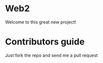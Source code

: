 Web2
=====

Welcome to this great new project!

Contributors guide
==================

Just fork the repo and send me a pull request
